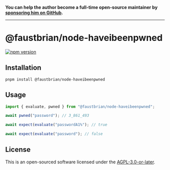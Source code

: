 **You can help the author become a full-time open-source maintainer by [sponsoring him on GitHub](https://github.com/sponsors/faustbrian).**

---

# @faustbrian/node-haveibeenpwned

[![npm version](https://badgen.net/npm/v/@faustbrian/node-haveibeenpwned)](https://npm.im/@faustbrian/node-haveibeenpwned)

## Installation

```
pnpm install @faustbrian/node-haveibeenpwned
```

## Usage

```ts
import { evaluate, pwned } from "@faustbrian/node-haveibeenpwned";

await pwned("password"); // 3_861_493

await expect(evaluate("passwordA1%"); // true

await expect(evaluate("password"); // false
```

## License

This is an open-sourced software licensed under the [AGPL-3.0-or-later](LICENSE).
